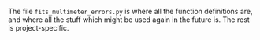 The file `fits_multimeter_errors.py` is where all the function definitions are, and where all the stuff which might be used again in the future is. The rest is project-specific.
